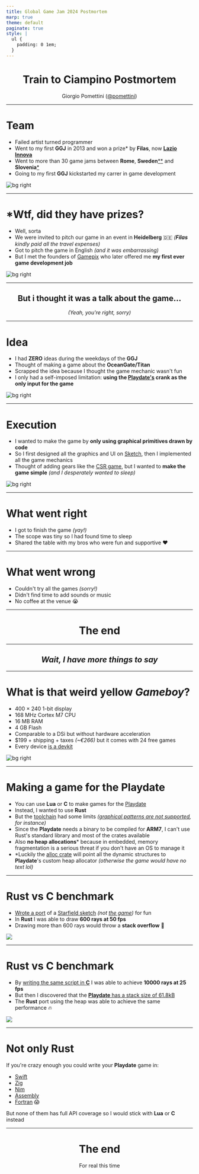 ```yaml
---
title: Global Game Jam 2024 Postmortem
marp: true
theme: default
paginate: true
style: |
  ul {
    padding: 0 1em;
  }
---
```


<center>

# Train to Ciampino Postmortem

Giorgio Pomettini ([@pomettini](https://github.com/pomettini))

</center>

---

# Team

- Failed artist turned programmer
- Went to my first **GGJ** in 2013 and won a prize\* by **Filas**, now **[Lazio Innova](https://www.lazioinnova.it/)**
- Went to more than 30 game jams between **Rome**, **Sweden**[\*](https://www.nomoresweden.com/)[\*](https://www.facebook.com/castlegamejam/) and **Slovenia**[\*](https://creative-goods.si/en/multimedia-production/outfit7-talent-camp-2019/)
- Going to my first **GGJ** kickstarted my carrer in game development

![bg right](images/dannymetal.jpeg)

---

# \*Wtf, did they have prizes? <!-- fit -->

- Well, sorta
- We were invited to pitch our game in an event in **Heidelberg** 🇩🇪 _(**Filas** kindly paid all the travel expenses)_
- Got to pitch the game in English _(and it was embarrassing)_
- But I met the founders of [Gamepix](https://www.gamepix.com/) who later offered me **my first ever game development job**

![bg right](images/heidelberg.jpeg)

---

<center>

## But i thought it was a talk about the game...

_(Yeah, you're right, sorry)_

</center>

---

# Idea

- I had **ZERO** ideas during the weekdays of the **GGJ**
- Thought of making a game about the **OceanGate/Titan**
- Scrapped the idea because I thought the game mechanic wasn't fun
- I only had a self-imposed limitation: **using the [Playdate's](https://play.date/) crank as the only input for the game**

![bg right](images/titan.png)

---

# Execution

- I wanted to make the game by **only using graphical primitives drawn by code**
- So I first designed all the graphics and UI on [Sketch](https://www.sketch.com/), then I implemented all the game mechanics
- Thought of adding gears like the [CSR game](https://www.csr-racing.com/), but I wanted to **make the game simple** _(and I desperately wanted to sleep)_

![bg right](images/artboards.png)

---

# What went right

- I got to finish the game _(yay!)_
- The scope was tiny so I had found time to sleep
- Shared the table with my bros who were fun and supportive ❤️

---

# What went wrong

- Couldn't try all the games _(sorry!)_
- Didn't find time to add sounds or music
- No coffee at the venue 😭

---

<center>

# The end

</center>

---

<center>

## _Wait, I have more things to say_

</center>

---

# What is that weird yellow _Gameboy_?

- 400 × 240 1-bit display
- 168 MHz Cortex M7 CPU
- 16 MB RAM
- 4 GB Flash
- Comparable to a DSi but without hardware acceleration
- $199 + shipping + taxes _(~€266)_ but it comes with 24 free games
- Every device [is a devkit](https://play.date/dev/)

![bg right](images/playdate.jpeg)

---

# Making a game for the Playdate

- You can use **Lua** or **C** to make games for the [Playdate](https://play.date/)
- Instead, I wanted to use **Rust**
- But the [toolchain](https://github.com/pd-rs/crankstart) had some limits _([graphical patterns are not supported](https://github.com/pd-rs/crankstart/issues/63), for instance)_
- Since the **Playdate** needs a binary to be compiled for **ARM7**, I can't use Rust's standard library and most of the crates available
- Also **no heap allocations**\* because in embedded, memory fragmentation is a serious threat if you don't have an OS to manage it
- \*Luckily the [alloc crate](https://crates.io/keywords/alloc) will point all the dynamic structures to **Playdate**'s custom heap allocator _(otherwise the game would have no text lol)_

---

# Rust vs C benchmark

- [Wrote a port](https://github.com/Pomettini/starfield-playdate-rs) of a [Starfield sketch](https://thecodingtrain.com/challenges/1-starfield) _(not [the game](https://bethesda.net/it/game/starfield))_ for fun
- In **Rust** I was able to draw **600 rays at 50 fps**
- Drawing more than 600 rays would throw a **stack overflow** 🤔

![](images/preview_rust.gif)

---

# Rust vs C benchmark

- By [writing the same script in **C**](https://github.com/Pomettini/starfield-playdate-c) I was able to achieve **10000 rays at 25 fps**
- But then I discovered that the [**Playdate** has a stack size of 61.8kB](https://devforum.play.date/t/debugging-c-crashes-on-device-understanding-hardware-limits/6129)
- The **Rust** port using the heap was able to achieve the same performance 🔥

![](images/preview_c.gif)

---

# Not only Rust

If you're crazy enough you could write your **Playdate** game in:

- [Swift](https://devforum.play.date/t/using-the-swift-programming-language-on-playdate/4182)
- [Zig](https://github.com/DanB91/Zig-Playdate-Template)
- [Nim](https://devforum.play.date/t/playdate-nim-bindings-c-performance-python-like-syntax/)
- [Assembly](https://sgeos.github.io/gamedev/playdate/asm/arm/x86/2022/10/05/asm_playdate_development.html)
- [Fortran](https://sgeos.github.io/gamedev/playdate/fortran/2022/10/10/fortran_playdate_development.html) 😱

But none of them has full API coverage so I would stick with **Lua** or **C** instead

---

<center>

# The end

For real this time

</center>
